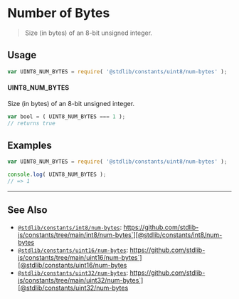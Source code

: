 <!--

@license Apache-2.0

Copyright (c) 2018 The Stdlib Authors.

Licensed under the Apache License, Version 2.0 (the "License");
you may not use this file except in compliance with the License.
You may obtain a copy of the License at

   http://www.apache.org/licenses/LICENSE-2.0

Unless required by applicable law or agreed to in writing, software
distributed under the License is distributed on an "AS IS" BASIS,
WITHOUT WARRANTIES OR CONDITIONS OF ANY KIND, either express or implied.
See the License for the specific language governing permissions and
limitations under the License.

-->

# Number of Bytes

> Size (in bytes) of an 8-bit unsigned integer.

<section class="usage">

## Usage

```javascript
var UINT8_NUM_BYTES = require( '@stdlib/constants/uint8/num-bytes' );
```

#### UINT8_NUM_BYTES

Size (in bytes) of an 8-bit unsigned integer.

```javascript
var bool = ( UINT8_NUM_BYTES === 1 );
// returns true
```

</section>

<!-- /.usage -->

<section class="examples">

## Examples

<!-- TODO: better example -->

<!-- eslint no-undef: "error" -->

```javascript
var UINT8_NUM_BYTES = require( '@stdlib/constants/uint8/num-bytes' );

console.log( UINT8_NUM_BYTES );
// => 1
```

</section>

<!-- /.examples -->

<!-- Section for related `stdlib` packages. Do not manually edit this section, as it is automatically populated. -->

<section class="related">

* * *

## See Also

-   [`@stdlib/constants/int8/num-bytes`][@stdlib/constants/int8/num-bytes]: https://github.com/stdlib-js/constants/tree/main/int8/num-bytes`][@stdlib/constants/int8/num-bytes
-   [`@stdlib/constants/uint16/num-bytes`][@stdlib/constants/uint16/num-bytes]: https://github.com/stdlib-js/constants/tree/main/uint16/num-bytes`][@stdlib/constants/uint16/num-bytes
-   [`@stdlib/constants/uint32/num-bytes`][@stdlib/constants/uint32/num-bytes]: https://github.com/stdlib-js/constants/tree/main/uint32/num-bytes`][@stdlib/constants/uint32/num-bytes

</section>

<!-- /.related -->

<!-- Section for all links. Make sure to keep an empty line after the `section` element and another before the `/section` close. -->

<section class="links">

<!-- <related-links> -->

[@stdlib/constants/int8/num-bytes]: https://github.com/stdlib-js/constants/tree/main/int8/num-bytes

[@stdlib/constants/uint16/num-bytes]: https://github.com/stdlib-js/constants/tree/main/uint16/num-bytes

[@stdlib/constants/uint32/num-bytes]: https://github.com/stdlib-js/constants/tree/main/uint32/num-bytes

<!-- </related-links> -->

</section>

<!-- /.links -->
